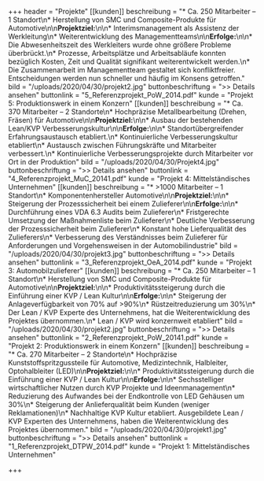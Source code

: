 +++
header = "Projekte"
[[kunden]]
beschreibung = "* Ca. 250 Mitarbeiter – 1 Standort\n* Herstellung von SMC und Composite-Produkte für Automotive\n\n**Projektziel:**\n\n* Interimsmanagement als Assistenz der Werkleitung\n* Weiterentwicklung des Managementteams\n\n**Erfolge:**\n\n* Die Abwesenheitszeit des Werkleiters wurde ohne größere Probleme überbrückt.\n* Prozesse, Arbeitsplätze und Arbeitsabläufe konnten bezüglich Kosten, Zeit und Qualität signifikant weiterentwickelt werden.\n* Die Zusammenarbeit im Managementteam gestaltet sich konfliktfreier. Entscheidungen werden nun schneller und häufig im Konsens getroffen."
bild = "/uploads/2020/04/30/projekt2.jpg"
buttonbeschriftung = ">> Details ansehen"
buttonlink = "5_Referenzprojekt_PoW_2014.pdf"
kunde = "Projekt 5: Produktionswerk in einem Konzern"
[[kunden]]
beschreibung = "* Ca. 370 Mitarbeiter – 2 Standorte\n* Hochpräzise Metallbearbeitung (Drehen, Fräsen) für Automotive\n\n**Projektziel:**\n\n* Ausbau der bestehenden Lean/KVP Verbesserungskultur\n\n**Erfolge:**\n\n* Standortübergreifender Erfahrungsaustausch etabliert.\n* Kontinuierliche Verbesserungskultur etabliert\n* Austausch zwischen Führungskräfte und Mitarbeiter verbessert.\n* Kontinuierliche Verbesserungsprojekte durch Mitarbeiter vor Ort in der Produktion"
bild = "/uploads/2020/04/30/Projekt4.jpg"
buttonbeschriftung = ">> Details ansehen"
buttonlink = "4_Referenzprojekt_MuC_20141.pdf"
kunde = "Projekt 4: Mittelständisches Unternehmen"
[[kunden]]
beschreibung = "* >1000 Mitarbeiter – 1 Standort\n* Komponentenhersteller Automotive\n\n**Projektziel:**\n\n* Steigerung der Prozesssicherheit bei einem Zulieferer\n\n**Erfolge:**\n\n* Durchführung eines VDA 6.3 Audits beim Zulieferer\n* Fristgerechte Umsetzung der Maßnahmenliste beim Zulieferer\n* Deutliche Verbesserung der Prozesssicherheit beim Zulieferer\n* Konstant hohe Lieferqualität des Zulieferers\n* Verbesserung des Verständnisses beim Zulieferer für Anforderungen und Vorgehensweisen in der Automobilindustrie"
bild = "/uploads/2020/04/30/projekt3.jpg"
buttonbeschriftung = ">> Details ansehen"
buttonlink = "3_Referenzprojekt_OeA_2014.pdf"
kunde = "Projekt 3: Automobilzulieferer"
[[kunden]]
beschreibung = "* Ca. 250 Mitarbeiter – 1 Standort\n* Herstellung von SMC und Composite-Produkte für Automotive\n\n**Projektziel:**\n\n* Produktivitätssteigerung durch die Einführung einer KVP / Lean Kultur\n\n**Erfolge:**\n\n* Steigerung der Anlageverfügbarkeit von 70% auf >90%\n* Rüstzeitreduzierung um 30%\n* Der Lean / KVP Experte des Unternehmens, hat die Weiterentwicklung des Projektes übernommen.\n* Lean / KVP wird konzernweit etabliert"
bild = "/uploads/2020/04/30/projekt2.jpg"
buttonbeschriftung = ">> Details ansehen"
buttonlink = "2_Referenzprojekt_PoW_20141.pdf"
kunde = "Projekt 2: Produktionswerk in einem Konzern"
[[kunden]]
beschreibung = "* Ca. 270 Mitarbeiter – 2 Standorte\n* Hochpräzise Kunststoffspritzgussteile für Automotive, Medizintechnik, Halbleiter, Optohalbleiter (LED)\n\n**Projektziel:**\n\n* Produktivitätssteigerung durch die Einführung einer KVP / Lean Kultur\n\n**Erfolge:**\n\n* Sechsstelliger wirtschaftlicher Nutzen durch KVP Projekte und Ideenmanagement\n* Reduzierung des Aufwandes bei der Endkontrolle von LED Gehäusen um 30%\n* Steigerung der Anlieferqualität beim Kunden (weniger Reklamationen)\n* Nachhaltige KVP Kultur etabliert. Ausgebildete Lean / KVP Experten des Unternehmens, haben die Weiterentwicklung des Projektes übernommen."
bild = "/uploads/2020/04/30/projekt1.jpg"
buttonbeschriftung = ">> Details ansehen"
buttonlink = "1_Referenzprojekt_DTPW_2014.pdf"
kunde = "Projekt 1: Mittelständisches Unternehmen"

+++
